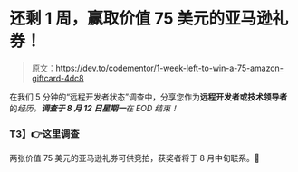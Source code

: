 # 还剩 1 周，赢取价值 75 美元的亚马逊礼券！

> 原文：<https://dev.to/codementor/1-week-left-to-win-a-75-amazon-giftcard-4dc8>

在我们 5 分钟的“远程开发者状态”调查中，分享您作为**远程开发者或技术领导者**的*经历。**调查于 8 月 12 日星期一**在 EOD 结束！*

### **T3】👉这里调查**

两张价值 75 美元的亚马逊礼券可供竞拍，获奖者将于 8 月中旬联系。🎉